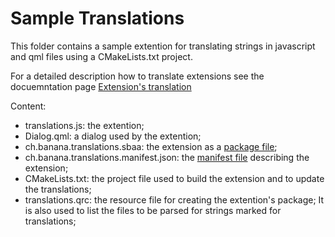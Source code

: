 # Sample Translations

This folder contains a sample extention for translating strings in javascript
and qml files using a CMakeLists.txt project.

For a detailed description how to translate extensions see the docuemntation page [Extension's translation](https://www.banana.ch/doc/en/node/9743)

Content:

- translations.js: the extention;
- Dialog.qml: a dialog used by the extention;
- ch.banana.translations.sbaa: the extension as a [package file](https://www.banana.ch/doc/en/node/9740);
- ch.banana.translations.manifest.json: the [manifest file](https://www.banana.ch/doc/en/node/9740#manifest_file) describing the extension;
- CMakeLists.txt: the project file used to build the extension and to update the translations;
- translations.qrc: the resource file for creating the extention's package;
    It is also used to list the files to be parsed for strings marked for translations;


